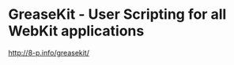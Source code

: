 <!--
id: 320960530
link: http://kevinisom.info/post/320960530/greasekit-user-scripting-for-all-webkit-applications
slug: greasekit-user-scripting-for-all-webkit-applications
date: Thu Jan 07 2010 17:41:13 GMT+1300 (NZDT)
raw: {"blog_name":"kevinisom","id":320960530,"post_url":"http://kevinisom.info/post/320960530/greasekit-user-scripting-for-all-webkit-applications","slug":"greasekit-user-scripting-for-all-webkit-applications","type":"link","date":"2010-01-07 04:41:13 GMT","timestamp":1262839273,"state":"published","format":"html","reblog_key":"5OyMXIHI","tags":[],"short_url":"http://tmblr.co/Zw68YyJ8NWI","highlighted":[],"feed_item":"http://8-p.info/greasekit/","from_feed_id":"650234","note_count":0,"title":"GreaseKit - User Scripting for all WebKit applications","url":"http://8-p.info/greasekit/","description":""}
publish: 2010-01-07
tags: 
title: GreaseKit - User Scripting for all WebKit applications
-->


GreaseKit - User Scripting for all WebKit applications
======================================================

<http://8-p.info/greasekit/>


